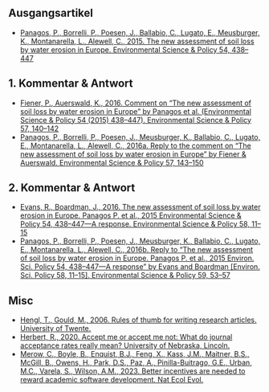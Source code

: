 ## Ausgangsartikel
* [Panagos, P., Borrelli, P., Poesen, J., Ballabio, C., Lugato, E., Meusburger, K., Montanarella, L., Alewell, C., 2015. The new assessment of soil loss by water erosion in Europe. Environmental Science & Policy 54, 438–447](https://github.com/JKI-GDM/LSS4_Bodenerosion_2024/blob/main/ScienceBattle/Panagos-etal2015.pdf)
## 1. Kommentar & Antwort
- [Fiener, P., Auerswald, K., 2016. Comment on “The new assessment of soil loss by water erosion in Europe” by Panagos et al. (Environmental Science & Policy 54 (2015) 438–447). Environmental Science & Policy 57, 140–142](https://github.com/JKI-GDM/LSS4_Bodenerosion_2024/blob/main/ScienceBattle/FienerAuerswald2016.pdf)
- [Panagos, P., Borrelli, P., Poesen, J., Meusburger, K., Ballabio, C., Lugato, E., Montanarella, L., Alewell, C., 2016a. Reply to the comment on “The new assessment of soil loss by water erosion in Europe” by Fiener & Auerswald. Environmental Science & Policy 57, 143–150](https://github.com/JKI-GDM/LSS4_Bodenerosion_2024/blob/main/ScienceBattle/Panagos-etal2016a.pdf)

## 2. Kommentar & Antwort
- [Evans, R., Boardman, J., 2016. The new assessment of soil loss by water erosion in Europe. Panagos P. et al., 2015 Environmental Science & Policy 54, 438–447—A response. Environmental Science & Policy 58, 11–15](https://github.com/JKI-GDM/LSS4_Bodenerosion_2024/blob/main/ScienceBattle/EvansBoardman2016.pdf)
- [Panagos, P., Borrelli, P., Poesen, J., Meusburger, K., Ballabio, C., Lugato, E., Montanarella, L., Alewell, C., 2016b. Reply to “The new assessment of soil loss by water erosion in Europe. Panagos P. et al., 2015 Environ. Sci. Policy 54, 438–447—A response” by Evans and Boardman [Environ. Sci. Policy 58, 11–15]. Environmental Science & Policy 59, 53–57](https://github.com/JKI-GDM/LSS4_Bodenerosion_2024/blob/main/ScienceBattle/Panagos-etal2016b.pdf)

## Misc
- [Hengl, T., Gould, M., 2006. Rules of thumb for writing research articles. University of Twente.](https://webapps.itc.utwente.nl/librarywww/papers/hengl_rules.pdf)
- [Herbert, R., 2020. Accept me or accept me not: What do journal acceptance rates really mean? University of Nebraska, Lincoln.](https://digitalcommons.unl.edu/scholcom/147/)
- [Merow, C., Boyle, B., Enquist, B.J., Feng, X., Kass, J.M., Maitner, B.S., McGill, B., Owens, H., Park, D.S., Paz, A., Pinilla-Buitrago, G.E., Urban, M.C., Varela, S., Wilson, A.M., 2023. Better incentives are needed to reward academic software development. Nat Ecol Evol.](https://doi.org/10.1038/s41559-023-02008-w)
